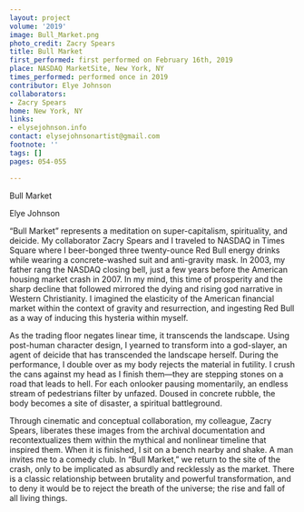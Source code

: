 ```yaml
---
layout: project
volume: '2019'
image: Bull_Market.png
photo_credit: Zacry Spears
title: Bull Market
first_performed: first performed on February 16th, 2019
place: NASDAQ MarketSite, New York, NY
times_performed: performed once in 2019
contributor: Elye Johnson
collaborators:
- Zacry Spears
home: New York, NY
links:
- elysejohnson.info
contact: elysejohnsonartist@gmail.com
footnote: ''
tags: []
pages: 054-055

---
```


Bull Market

Elye Johnson

“Bull Market” represents a meditation on super-capitalism, spirituality, and deicide. My collaborator Zacry Spears and I traveled to NASDAQ in Times Square where I beer-bonged three twenty-ounce Red Bull energy drinks while wearing a concrete-washed suit and anti-gravity mask. In 2003, my father rang the NASDAQ closing bell, just a few years before the American housing market crash in 2007. In my mind, this time of prosperity and the sharp decline that followed mirrored the dying and rising god narrative in Western Christianity. I imagined the elasticity of the American financial market within the context of gravity and resurrection, and ingesting Red Bull as a way of inducing this hysteria within myself.

As the trading floor negates linear time, it transcends the landscape. Using post-human character design, I yearned to transform into a god-slayer, an agent of deicide that has transcended the landscape herself. During the performance, I double over as my body rejects the material in futility. I crush the cans against my head as I finish them—they are stepping stones on a road that leads to hell. For each onlooker pausing momentarily, an endless stream of pedestrians filter by unfazed. Doused in concrete rubble, the body becomes a site of disaster, a spiritual battleground.

Through cinematic and conceptual collaboration, my colleague, Zacry Spears, liberates these images from the archival documentation and recontextualizes them within the mythical and nonlinear timeline that inspired them. When it is finished, I sit on a bench nearby and shake. A man invites me to a comedy club. In “Bull Market,” we return to the site of the crash, only to be implicated as absurdly and recklessly as the market. There is a classic relationship between brutality and powerful transformation, and to deny it would be to reject the breath of the universe; the rise and fall of all living things.
